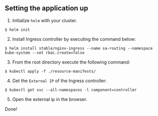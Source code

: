 ## Setting the application up

1. Initialize `helm` with your cluster.

`$ helm init`

2. Install Ingress controller by executing the command below:

```
$ helm install stable/nginx-ingress --name sa-routing --namespace kube-system --set rbac.create=false
```

3. From the root directory execute the following command:

```
$ kubectl apply -f ./resource-manifests/
```

4. Get the `External IP` of the Ingress controller:

```
$ kubectl get svc --all-namespaces -l component=controller
```

5. Open the external ip in the browser. 

Done!